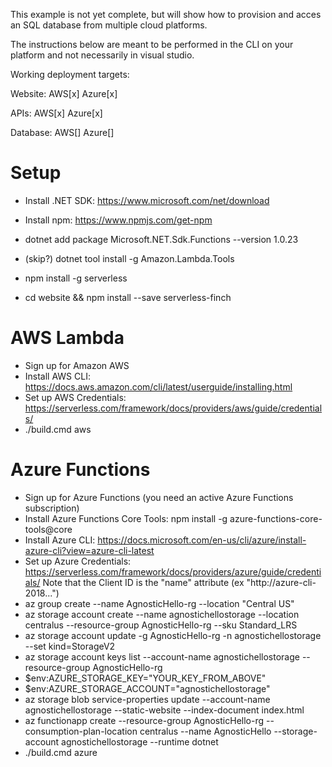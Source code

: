 This example is not yet complete, but will show how to provision and acces an SQL database from multiple cloud platforms.

The instructions below are meant to be performed in the CLI on your platform and not necessarily in visual studio.

Working deployment targets: 

Website: AWS[x] Azure[x]

APIs: AWS[x] Azure[x]

Database: AWS[] Azure[]

# Setup
- Install .NET SDK: https://www.microsoft.com/net/download
- Install npm: https://www.npmjs.com/get-npm

- dotnet add package Microsoft.NET.Sdk.Functions --version 1.0.23
- (skip?) dotnet tool install -g Amazon.Lambda.Tools
- npm install -g serverless
- cd website && npm install --save serverless-finch

# AWS Lambda
- Sign up for Amazon AWS
- Install AWS CLI: https://docs.aws.amazon.com/cli/latest/userguide/installing.html
- Set up AWS Credentials: https://serverless.com/framework/docs/providers/aws/guide/credentials/
- ./build.cmd aws


# Azure Functions
- Sign up for Azure Functions (you need an active Azure Functions subscription)
- Install Azure Functions Core Tools: npm install -g azure-functions-core-tools@core
- Install Azure CLI: https://docs.microsoft.com/en-us/cli/azure/install-azure-cli?view=azure-cli-latest
- Set up Azure Credentials: https://serverless.com/framework/docs/providers/azure/guide/credentials/
    Note that the Client ID is the "name" attribute (ex "http://azure-cli-2018...")
- az group create --name AgnosticHello-rg --location "Central US"
- az storage account create --name agnostichellostorage --location centralus --resource-group AgnosticHello-rg --sku Standard_LRS
- az storage account update -g AgnosticHello-rg -n agnostichellostorage --set kind=StorageV2
- az storage account keys list --account-name agnostichellostorage --resource-group AgnosticHello-rg
- $env:AZURE_STORAGE_KEY="YOUR_KEY_FROM_ABOVE"
- $env:AZURE_STORAGE_ACCOUNT="agnostichellostorage"
- az storage blob service-properties update --account-name agnostichellostorage --static-website  --index-document index.html
- az functionapp create --resource-group AgnosticHello-rg --consumption-plan-location centralus --name AgnosticHello --storage-account agnostichellostorage --runtime dotnet
- ./build.cmd azure
